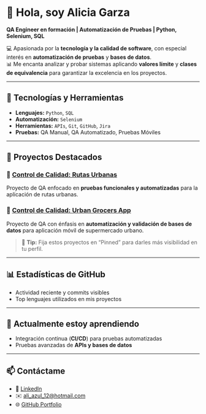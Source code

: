 # 👋 Hola, soy Alicia Garza

**QA Engineer en formación | Automatización de Pruebas | Python, Selenium, SQL**

💻 Apasionada por la **tecnología y la calidad de software**, con especial interés en **automatización de pruebas** y **bases de datos**.  
📊 Me encanta analizar y probar sistemas aplicando **valores límite** y **clases de equivalencia** para garantizar la excelencia en los proyectos.

---

## 🔧 Tecnologías y Herramientas

- **Lenguajes:** `Python`, `SQL`  
- **Automatización:** `Selenium`  
- **Herramientas:** `APIs`, `Git`, `GitHub`, `Jira`  
- **Pruebas:** QA Manual, QA Automatizado, Pruebas Móviles  

---

## 📂 Proyectos Destacados

### 🚌 [Control de Calidad: Rutas Urbanas](https://github.com/Alice-252/qa-project-Urban-Routes-es)  
Proyecto de QA enfocado en **pruebas funcionales y automatizadas** para la aplicación de rutas urbanas.

### 🛒 [Control de Calidad: Urban Grocers App](https://github.com/Alice-252/qa-project-Urban-Grocers-app-es)  
Proyecto de QA con énfasis en **automatización y validación de bases de datos** para aplicación móvil de supermercado urbano.

> 🔹 **Tip:** Fija estos proyectos en “Pinned” para darles más visibilidad en tu perfil.

---

## 📊 Estadísticas de GitHub

- Actividad reciente y commits visibles  
- Top lenguajes utilizados en mis proyectos  

---

## 🌱 Actualmente estoy aprendiendo

- Integración continua (**CI/CD**) para pruebas automatizadas  
- Pruebas avanzadas de **APIs y bases de datos**  

---

## 📫 Contáctame

- 🔗 [LinkedIn](https://www.linkedin.com/in/alicia-garza-9705a3386)  
- ✉️ ali_azul_12@hotmail.com  
- 🌐 [GitHub Portfolio](https://github.com/Alice-252)

